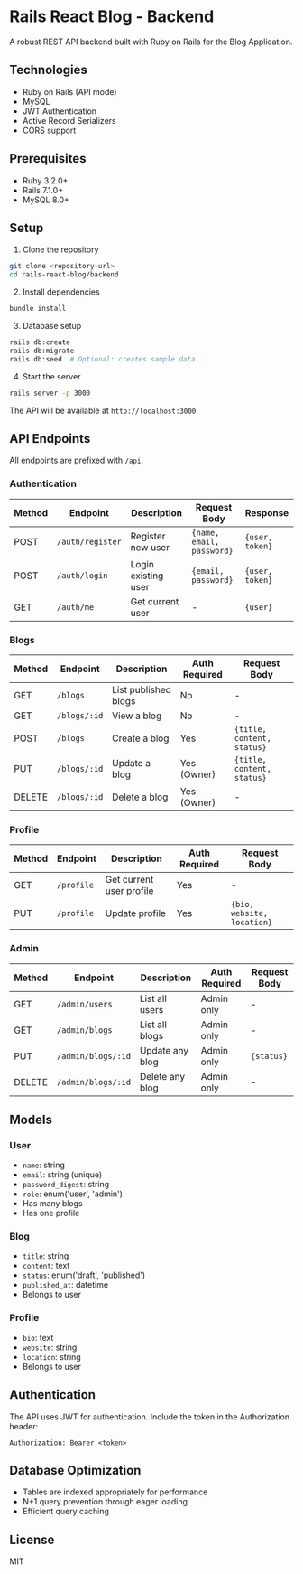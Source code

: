 # Rails React Blog - Backend

A robust REST API backend built with Ruby on Rails for the Blog Application.

## Technologies

- Ruby on Rails (API mode)
- MySQL
- JWT Authentication
- Active Record Serializers
- CORS support

## Prerequisites

- Ruby 3.2.0+
- Rails 7.1.0+
- MySQL 8.0+

## Setup

1. Clone the repository

```bash
git clone <repository-url>
cd rails-react-blog/backend
```

2. Install dependencies

```bash
bundle install
```

3. Database setup

```bash
rails db:create
rails db:migrate
rails db:seed  # Optional: creates sample data
```

4. Start the server

```bash
rails server -p 3000
```

The API will be available at `http://localhost:3000`.

## API Endpoints

All endpoints are prefixed with `/api`.

### Authentication

| Method | Endpoint        | Description           | Request Body                | Response                |
|--------|-----------------|------------------------|----------------------------|-------------------------|
| POST   | `/auth/register`| Register new user     | `{name, email, password}`  | `{user, token}`         |
| POST   | `/auth/login`   | Login existing user   | `{email, password}`        | `{user, token}`         |
| GET    | `/auth/me`      | Get current user      | -                          | `{user}`                |

### Blogs

| Method | Endpoint      | Description           | Auth Required | Request Body                   |
|--------|---------------|------------------------|---------------|--------------------------------|
| GET    | `/blogs`      | List published blogs   | No            | -                              |
| GET    | `/blogs/:id`  | View a blog            | No            | -                              |
| POST   | `/blogs`      | Create a blog          | Yes           | `{title, content, status}`     |
| PUT    | `/blogs/:id`  | Update a blog          | Yes (Owner)   | `{title, content, status}`     |
| DELETE | `/blogs/:id`  | Delete a blog          | Yes (Owner)   | -                              |

### Profile

| Method | Endpoint   | Description            | Auth Required | Request Body                 |
|--------|------------|------------------------|---------------|-----------------------------|
| GET    | `/profile` | Get current user profile | Yes           | -                           |
| PUT    | `/profile` | Update profile         | Yes           | `{bio, website, location}`  |

### Admin

| Method | Endpoint         | Description           | Auth Required | Request Body    |
|--------|------------------|-----------------------|---------------|-----------------|
| GET    | `/admin/users`   | List all users        | Admin only    | -               |
| GET    | `/admin/blogs`   | List all blogs        | Admin only    | -               |
| PUT    | `/admin/blogs/:id` | Update any blog     | Admin only    | `{status}`      |
| DELETE | `/admin/blogs/:id` | Delete any blog     | Admin only    | -               |

## Models

### User
- `name`: string
- `email`: string (unique)
- `password_digest`: string
- `role`: enum('user', 'admin')
- Has many blogs
- Has one profile

### Blog
- `title`: string
- `content`: text
- `status`: enum('draft', 'published')
- `published_at`: datetime
- Belongs to user

### Profile
- `bio`: text
- `website`: string
- `location`: string
- Belongs to user

## Authentication

The API uses JWT for authentication. Include the token in the Authorization header:

```
Authorization: Bearer <token>
```

## Database Optimization

- Tables are indexed appropriately for performance
- N+1 query prevention through eager loading
- Efficient query caching

## License

MIT
